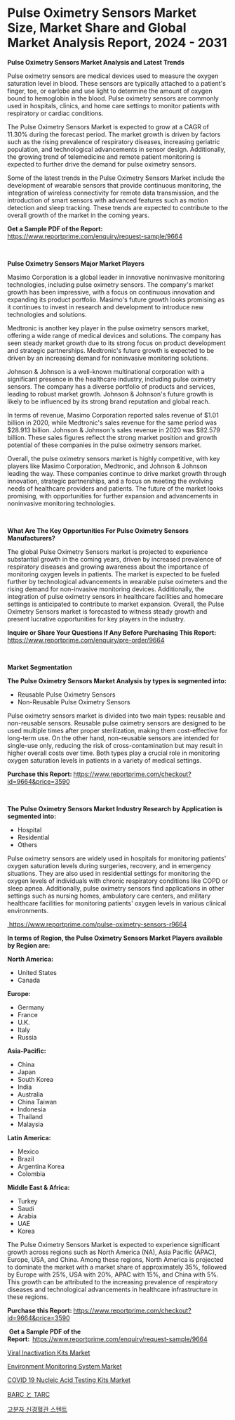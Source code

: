 <p><h1>Pulse Oximetry Sensors Market Size, Market Share and Global Market Analysis Report, 2024 - 2031</h1></p><p><strong>Pulse Oximetry Sensors Market Analysis and Latest Trends</strong></p>
<p><p>Pulse oximetry sensors are medical devices used to measure the oxygen saturation level in blood. These sensors are typically attached to a patient's finger, toe, or earlobe and use light to determine the amount of oxygen bound to hemoglobin in the blood. Pulse oximetry sensors are commonly used in hospitals, clinics, and home care settings to monitor patients with respiratory or cardiac conditions.</p><p>The Pulse Oximetry Sensors Market is expected to grow at a CAGR of 11.30% during the forecast period. The market growth is driven by factors such as the rising prevalence of respiratory diseases, increasing geriatric population, and technological advancements in sensor design. Additionally, the growing trend of telemedicine and remote patient monitoring is expected to further drive the demand for pulse oximetry sensors.</p><p>Some of the latest trends in the Pulse Oximetry Sensors Market include the development of wearable sensors that provide continuous monitoring, the integration of wireless connectivity for remote data transmission, and the introduction of smart sensors with advanced features such as motion detection and sleep tracking. These trends are expected to contribute to the overall growth of the market in the coming years.</p></p>
<p><strong>Get a Sample PDF of the Report:&nbsp;</strong> <a href="https://www.reportprime.com/enquiry/request-sample/9664">https://www.reportprime.com/enquiry/request-sample/9664</a></p>
<p>&nbsp;</p>
<p><strong>Pulse Oximetry Sensors Major Market Players</strong></p>
<p><p>Masimo Corporation is a global leader in innovative noninvasive monitoring technologies, including pulse oximetry sensors. The company's market growth has been impressive, with a focus on continuous innovation and expanding its product portfolio. Masimo's future growth looks promising as it continues to invest in research and development to introduce new technologies and solutions.</p><p>Medtronic is another key player in the pulse oximetry sensors market, offering a wide range of medical devices and solutions. The company has seen steady market growth due to its strong focus on product development and strategic partnerships. Medtronic's future growth is expected to be driven by an increasing demand for noninvasive monitoring solutions.</p><p>Johnson & Johnson is a well-known multinational corporation with a significant presence in the healthcare industry, including pulse oximetry sensors. The company has a diverse portfolio of products and services, leading to robust market growth. Johnson & Johnson's future growth is likely to be influenced by its strong brand reputation and global reach.</p><p>In terms of revenue, Masimo Corporation reported sales revenue of $1.01 billion in 2020, while Medtronic's sales revenue for the same period was $28.913 billion. Johnson & Johnson's sales revenue in 2020 was $82.579 billion. These sales figures reflect the strong market position and growth potential of these companies in the pulse oximetry sensors market.</p><p>Overall, the pulse oximetry sensors market is highly competitive, with key players like Masimo Corporation, Medtronic, and Johnson & Johnson leading the way. These companies continue to drive market growth through innovation, strategic partnerships, and a focus on meeting the evolving needs of healthcare providers and patients. The future of the market looks promising, with opportunities for further expansion and advancements in noninvasive monitoring technologies.</p></p>
<p>&nbsp;</p>
<p><strong>What Are The Key Opportunities For Pulse Oximetry Sensors Manufacturers?</strong></p>
<p><p>The global Pulse Oximetry Sensors market is projected to experience substantial growth in the coming years, driven by increased prevalence of respiratory diseases and growing awareness about the importance of monitoring oxygen levels in patients. The market is expected to be fueled further by technological advancements in wearable pulse oximeters and the rising demand for non-invasive monitoring devices. Additionally, the integration of pulse oximetry sensors in healthcare facilities and homecare settings is anticipated to contribute to market expansion. Overall, the Pulse Oximetry Sensors market is forecasted to witness steady growth and present lucrative opportunities for key players in the industry.</p></p>
<p><strong>Inquire or Share Your Questions If Any Before Purchasing This Report:</strong> <a href="https://www.reportprime.com/enquiry/pre-order/9664">https://www.reportprime.com/enquiry/pre-order/9664</a></p>
<p>&nbsp;</p>
<p><strong>Market Segmentation</strong></p>
<p><strong>The Pulse Oximetry Sensors Market Analysis by types is segmented into:</strong></p>
<p><ul><li>Reusable Pulse Oximetry Sensors</li><li>Non-Reusable Pulse Oximetry Sensors</li></ul></p>
<p><p>Pulse oximetry sensors market is divided into two main types: reusable and non-reusable sensors. Reusable pulse oximetry sensors are designed to be used multiple times after proper sterilization, making them cost-effective for long-term use. On the other hand, non-reusable sensors are intended for single-use only, reducing the risk of cross-contamination but may result in higher overall costs over time. Both types play a crucial role in monitoring oxygen saturation levels in patients in a variety of medical settings.</p></p>
<p><strong>Purchase this Report:&nbsp;</strong><a href="https://www.reportprime.com/checkout?id=9664&price=3590">https://www.reportprime.com/checkout?id=9664&price=3590</a></p>
<p>&nbsp;</p>
<p><strong>The Pulse Oximetry Sensors Market Industry Research by Application is segmented into:</strong></p>
<p><ul><li>Hospital</li><li>Residential</li><li>Others</li></ul></p>
<p><p>Pulse oximetry sensors are widely used in hospitals for monitoring patients' oxygen saturation levels during surgeries, recovery, and in emergency situations. They are also used in residential settings for monitoring the oxygen levels of individuals with chronic respiratory conditions like COPD or sleep apnea. Additionally, pulse oximetry sensors find applications in other settings such as nursing homes, ambulatory care centers, and military healthcare facilities for monitoring patients' oxygen levels in various clinical environments.</p></p>
<p><a href="https://www.reportprime.com/pulse-oximetry-sensors-r9664">&nbsp;https://www.reportprime.com/pulse-oximetry-sensors-r9664</a></p>
<p><strong>In terms of Region, the Pulse Oximetry Sensors Market Players available by Region are:</strong></p>
<p>
    <p> <strong> North America: </strong>
        <ul>
            <li>United States</li>
            <li>Canada</li>
        </ul>
        </p> 
    <p> <strong> Europe: </strong>
        <ul>
            <li>Germany</li>
            <li>France</li>
            <li>U.K.</li>
            <li>Italy</li>
            <li>Russia</li>
        </ul>
        </p> 
    <p> <strong> Asia-Pacific: </strong>
        <ul>
            <li>China</li>
            <li>Japan</li>
            <li>South Korea</li>
            <li>India</li>
            <li>Australia</li>
            <li>China Taiwan</li>
            <li>Indonesia</li>
            <li>Thailand</li>
            <li>Malaysia</li>
        </ul>
        </p> 
    <p> <strong> Latin America: </strong>
        <ul>
            <li>Mexico</li>
            <li>Brazil</li>
            <li>Argentina Korea</li>
            <li>Colombia</li>
        </ul>
        </p> 
    <p> <strong> Middle East & Africa: </strong>
        <ul>
            <li>Turkey</li>
            <li>Saudi</li>
            <li>Arabia</li>
            <li>UAE</li>
            <li>Korea</li>
        </ul>
    </p>
    </p>
<p><p>The Pulse Oximetry Sensors Market is expected to experience significant growth across regions such as North America (NA), Asia Pacific (APAC), Europe, USA, and China. Among these regions, North America is projected to dominate the market with a market share of approximately 35%, followed by Europe with 25%, USA with 20%, APAC with 15%, and China with 5%. This growth can be attributed to the increasing prevalence of respiratory diseases and technological advancements in healthcare infrastructure in these regions.</p></p>
<p><strong>Purchase this Report: </strong><a href="https://www.reportprime.com/checkout?id=9664&price=3590">https://www.reportprime.com/checkout?id=9664&price=3590</a></p>
<p>&nbsp;<strong>Get a Sample PDF of the Report:&nbsp;&nbsp;</strong><a href="https://www.reportprime.com/enquiry/request-sample/9664">https://www.reportprime.com/enquiry/request-sample/9664</a></p>
<p><strong></strong></p>
<p><p><a href="https://github.com/zolotuy145/Market-Research-Report-List-1/blob/main/viral-inactivation-kits-market.md">Viral Inactivation Kits Market</a></p><p><a href="https://issuu.com/reportprime-2/docs/environment-monitoring-system-market-size-2030.ppt">Environment Monitoring System Market</a></p><p><a href="https://github.com/Hunterico88/Market-Research-Report-List-1/blob/main/covid-19-nucleic-acid-testing-kits-market.md">COVID 19 Nucleic Acid Testing Kits Market</a></p><p><a href="https://github.com/ycmtqqhvk3273/Market-Research-Report-List-3/blob/main/829862787658.md">BARC と TARC</a></p><p><a href="https://github.com/nigaleamar09/Market-Research-Report-List-1/blob/main/8345163106433.md">고분자 신경혈관 스텐트</a></p></p>